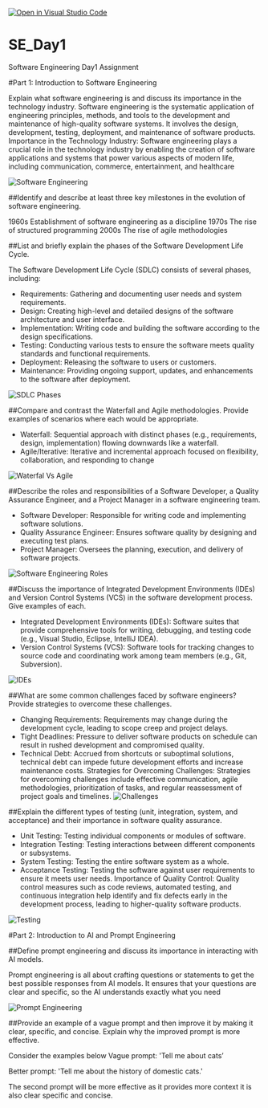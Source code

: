 [![Open in Visual Studio Code](https://classroom.github.com/assets/open-in-vscode-2e0aaae1b6195c2367325f4f02e2d04e9abb55f0b24a779b69b11b9e10269abc.svg)](https://classroom.github.com/online_ide?assignment_repo_id=15566736&assignment_repo_type=AssignmentRepo)
# SE_Day1
Software Engineering Day1 Assignment

#Part 1: Introduction to Software Engineering

Explain what software engineering is and discuss its importance in the technology industry.
Software engineering is the systematic application of engineering principles, methods, and tools to the development and maintenance of high-quality software systems. It involves the design, development, testing, deployment, and maintenance of software products. 
Importance in the Technology Industry: Software engineering plays a crucial role in the technology industry by enabling the creation of software applications and systems that power various aspects of modern life, including communication, commerce, entertainment, and healthcare

 ![Software Engineering](https://media.licdn.com/dms/image/D4D12AQFAdOrAQe1HEA/article-cover_image-shrink_720_1280/0/1709674661110?e=2147483647&v=beta&t=cXi9xoqDSrGR1XANMQyOXbhjIXhnmGcj5epolciGEF4)

##Identify and describe at least three key milestones in the evolution of software engineering.

1960s Establishment of software engineering as a discipline
1970s The rise of structured programming
2000s The rise of agile methodologies

##List and briefly explain the phases of the Software Development Life Cycle.

The Software Development Life Cycle (SDLC) consists of several phases, including:
  - Requirements: Gathering and documenting user needs and system requirements.
  - Design: Creating high-level and detailed designs of the software architecture and user interface.
  - Implementation: Writing code and building the software according to the design specifications.
  - Testing: Conducting various tests to ensure the software meets quality standards and functional requirements.
  - Deployment: Releasing the software to users or customers.
  - Maintenance: Providing ongoing support, updates, and enhancements to the software after deployment.

 ![SDLC Phases](https://mir-s3-cdn-cf.behance.net/projects/404/e8ef5f160144985.Y3JvcCwxNDAwLDEwOTUsMCwyMjU.jpg)

##Compare and contrast the Waterfall and Agile methodologies. Provide examples of scenarios where each would be appropriate.

  - Waterfall: Sequential approach with distinct phases (e.g., requirements, design, implementation) flowing downwards like a waterfall.
  - Agile/Iterative: Iterative and incremental approach focused on flexibility, collaboration, and responding to change

 ![Waterfal Vs Agile](https://www.webstanz.be/sites/default/files/styles/banner_small/public/media-image/2022-01/Waterfall-Iterative%20-%20en.jpg?itok=JZ769r1s)

##Describe the roles and responsibilities of a Software Developer, a Quality Assurance Engineer, and a Project Manager in a software engineering team.

  - Software Developer: Responsible for writing code and implementing software solutions.
  - Quality Assurance Engineer: Ensures software quality by designing and executing test plans.
  - Project Manager: Oversees the planning, execution, and delivery of software projects.

![Software Engineering Roles](https://i.pinimg.com/originals/2a/53/65/2a53651a35816f499270d8275fd5318f.gif)

##Discuss the importance of Integrated Development Environments (IDEs) and Version Control Systems (VCS) in the software development process. Give examples of each.

  - Integrated Development Environments (IDEs): Software suites that provide comprehensive tools for writing, debugging, and testing code (e.g., Visual Studio, Eclipse, IntelliJ IDEA).
  - Version Control Systems (VCS): Software tools for tracking changes to source code and coordinating work among team members (e.g., Git, Subversion).

![IDEs](https://media.geeksforgeeks.org/wp-content/cdn-uploads/20230121194247/What-is-IDE.gif)

##What are some common challenges faced by software engineers? Provide strategies to overcome these challenges.

  - Changing Requirements: Requirements may change during the development cycle, leading to scope creep and project delays.
  - Tight Deadlines: Pressure to deliver software products on schedule can result in rushed development and compromised quality.
  - Technical Debt: Accrued from shortcuts or suboptimal solutions, technical debt can impede future development efforts and increase maintenance costs.
Strategies for Overcoming Challenges: Strategies for overcoming challenges include effective communication, agile methodologies, prioritization of tasks, and regular reassessment of project goals and timelines.
![Challenges](https://media0.giphy.com/media/v1.Y2lkPTc5MGI3NjExcDFmN3hvM3N2NWUzbTRuZW9xb3A1eXpybGoyN21udHZ5azRnMGpyayZlcD12MV9pbnRlcm5hbF9naWZfYnlfaWQmY3Q9Zw/XubBxPcizx7PVPBSP9/giphy.webp)

##Explain the different types of testing (unit, integration, system, and acceptance) and their importance in software quality assurance.

  - Unit Testing: Testing individual components or modules of software.
  - Integration Testing: Testing interactions between different components or subsystems.
  - System Testing: Testing the entire software system as a whole.
  - Acceptance Testing: Testing the software against user requirements to ensure it meets user needs.
Importance of Quality Control: Quality control measures such as code reviews, automated testing, and continuous integration help identify and fix defects early in the development process, leading to higher-quality software products.

![Testing](https://i.pinimg.com/originals/b8/33/78/b83378fbaf9f0ea218f9a11558b03aa4.gif)


#Part 2: Introduction to AI and Prompt Engineering

##Define prompt engineering and discuss its importance in interacting with AI models.

Prompt engineering is all about crafting questions or statements to get the best possible responses from AI models. It ensures that your questions are clear and specific, so the AI understands exactly what you need

![Prompt Engineering](https://i.giphy.com/media/3o7TKxwP5Xm3HYMcOk/giphy-downsized-large.gif)

##Provide an example of a vague prompt and then improve it by making it clear, specific, and concise. Explain why the improved prompt is more effective.

Consider the examples below
Vague prompt:
'Tell me about cats’

Better prompt:
'Tell me about the history of domestic cats.'

The second prompt will be more effective as it provides more context it is also clear specific and concise.
